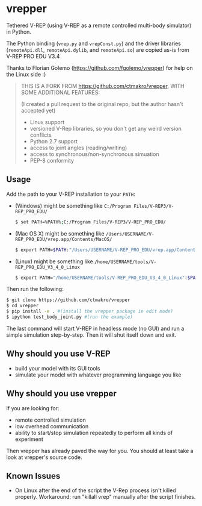 # vrepper

Tethered V-REP (using V-REP as a remote controlled multi-body simulator) in Python.

The Python binding (`vrep.py` and `vrepConst.py`) and the driver libraries (`remoteApi.dll`, `remoteApi.dylib`, and `remoteApi.so`) are copied as-is from V-REP PRO EDU V3.4

Thanks to Florian Golemo (https://github.com/fgolemo/vrepper) for help on the Linux side :)

> THIS IS A FORK FROM https://github.com/ctmakro/vrepper, WITH SOME ADDITIONAL FEATURES:
>
> (I created a pull request to the original repo, but the author hasn't accepted yet)
> - Linux support
> - versioned V-Rep libraries, so you don't get any weird version conflicts
> - Python 2.7 support
> - access to joint angles (reading/writing)
> - access to synchronous/non-synchronous simuation
> - PEP-8 conformity 

## Usage

Add the path to your V-REP installation to your `PATH`:

- (Windows) might be something like `C:/Program Files/V-REP3/V-REP_PRO_EDU/`

  ```bash
  $ set PATH=%PATH%;C:/Program Files/V-REP3/V-REP_PRO_EDU/
  ```

- (Mac OS X) might be something like `/Users/USERNAME/V-REP_PRO_EDU/vrep.app/Contents/MacOS/`

  ```bash
  $ export PATH=$PATH:"/Users/USERNAME/V-REP_PRO_EDU/vrep.app/Contents/MacOS/"
  ```

- (Linux) might be something like `/home/USERNAME/tools/V-REP_PRO_EDU_V3_4_0_Linux`

  ```bash
  $ export PATH="/home/USERNAME/tools/V-REP_PRO_EDU_V3_4_0_Linux":$PATH
  ```

Then run the following:

```bash
$ git clone https://github.com/ctmakro/vrepper
$ cd vrepper
$ pip install -e . #(install the vrepper package in edit mode)
$ ipython test_body_joint.py #(run the example)
```

The last command will start V-REP in headless mode (no GUI) and run a simple simulation step-by-step. Then it will shut itself down and exit.

## Why should you use V-REP

- build your model with its GUI tools
- simulate your model with whatever programming language you like

## Why should you use vrepper

If you are looking for:

- remote controlled simulation
- low overhead communication
- ability to start/stop simulation repeatedly to perform all kinds of experiment

Then vrepper has already paved the way for you. You should at least take a look at vrepper's source code.

## Known Issues

- On Linux after the end of the script the V-Rep process isn't killed properly. Workaround: run "killall vrep" manually after the script finishes.

